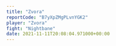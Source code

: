 ```yaml
---
title: "Zvora"
reportCode: "B7yXpZMgPLvnYGK2"
player: "Zvora"
fight: "Nightbane"
date: 2021-11-11T20:08:04.971000+00:00
---
```


